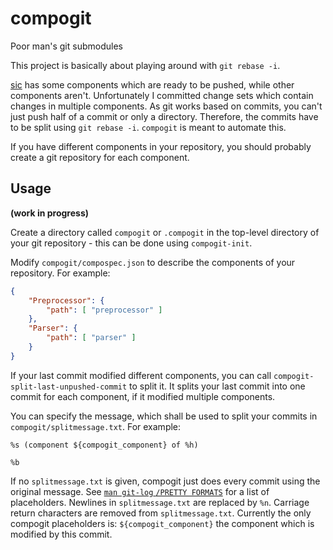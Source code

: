 # compogit
Poor man's git submodules

This project is basically about playing around with `git rebase -i`.

[sic](https://github.com/HeidiWindkraft/sic) has some components which are ready to be pushed,
while other components aren't.
Unfortunately I committed change sets which contain changes in multiple components.
As git works based on commits, you can't just push half of a commit or only a directory.
Therefore, the commits have to be split using `git rebase -i`.
`compogit` is meant to automate this.

If you have different components in your repository,
you should probably create a git repository for each component.

## Usage

**(work in progress)**

Create a directory called `compogit` or `.compogit` in the top-level directory of
your git repository - this can be done using `compogit-init`.

Modify `compogit/compospec.json` to describe the components of your repository.
For example:
```JSON
{
	"Preprocessor": {
		"path": [ "preprocessor" ]
	},
	"Parser": {
		"path": [ "parser" ]
	}
}
```

If your last commit modified different components, you can call `compogit-split-last-unpushed-commit`
to split it.
It splits your last commit into one commit for each component, if it modified multiple components.

You can specify the message, which shall be used to split your commits in `compogit/splitmessage.txt`.
For example:
```
%s (component ${compogit_component} of %h)

%b
```
If no `splitmessage.txt` is given, compogit just does every commit using the original message.
See [`man git-log` `/PRETTY FORMATS`](https://git-scm.com/docs/pretty-formats) for a list of placeholders.
Newlines in `splitmessage.txt` are replaced by `%n`.
Carriage return characters are removed from `splitmessage.txt`.
Currently the only compogit placeholders is: `${compogit_component}` the component which is modified by this commit.
